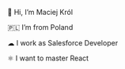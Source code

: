 👋 Hi, I’m Maciej Król

:poland: I’m from Poland

☁ I work as Salesforce Developer 

⚛ I want to master React
